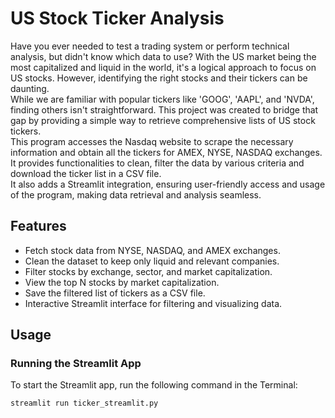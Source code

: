 # US Stock Ticker Analysis

Have you ever needed to test a trading system or perform technical analysis, but didn't know which data to use? With the US market being the most capitalized and liquid in the world, it's a logical approach to focus on US stocks. However, identifying the right stocks and their tickers can be daunting. \
While we are familiar with popular tickers like 'GOOG', 'AAPL', and 'NVDA', finding others isn't straightforward. This project was created to bridge that gap by providing a simple way to retrieve comprehensive lists of US stock tickers. \
This program accesses the Nasdaq website to scrape the necessary information and obtain all the tickers for AMEX, NYSE, NASDAQ exchanges. \
It provides functionalities to clean, filter the data by various criteria and download the ticker list in a CSV file. \
It also adds a Streamlit integration, ensuring user-friendly access and usage of the program, making data retrieval and analysis seamless.


## Features
- Fetch stock data from NYSE, NASDAQ, and AMEX exchanges.
- Clean the dataset to keep only liquid and relevant companies.
- Filter stocks by exchange, sector, and market capitalization.
- View the top N stocks by market capitalization.
- Save the filtered list of tickers as a CSV file.
- Interactive Streamlit interface for filtering and visualizing data.

## Usage

### Running the Streamlit App
To start the Streamlit app, run the following command in the Terminal:
```sh
streamlit run ticker_streamlit.py

